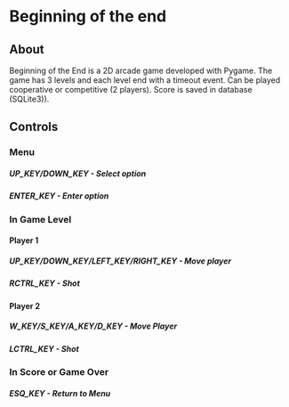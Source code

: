# Beginning of the end

## About
Beginning of the End is a 2D arcade game developed with Pygame. 
The game has 3 levels and each level end with a timeout event. 
Can be played cooperative or competitive (2 players). 
Score is saved in database (SQLite3)).

## Controls
### Menu
##### UP_KEY/DOWN_KEY - Select option
##### ENTER_KEY - Enter option
### In Game Level
#### Player 1
##### UP_KEY/DOWN_KEY/LEFT_KEY/RIGHT_KEY - Move player
##### RCTRL_KEY - Shot
#### Player 2
##### W_KEY/S_KEY/A_KEY/D_KEY - Move Player
##### LCTRL_KEY - Shot
### In Score or Game Over
##### ESQ_KEY - Return to Menu
